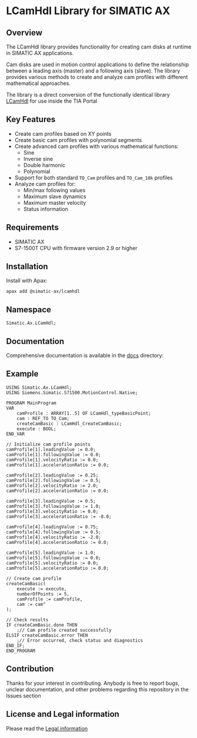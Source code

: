 # LCamHdl Library for SIMATIC AX

## Overview

The LCamHdl library provides functionality for creating cam disks at runtime in SIMATIC AX applications.

Cam disks are used in motion control applications to define the relationship between a leading axis (master) and a following axis (slave). The library provides various methods to create and analyze cam profiles with different mathematical approaches.

The library is a direct conversion of the functionally identical library [LCamHdl](https://support.industry.siemens.com/cs/document/105644659) for use inside the TIA Portal

## Key Features

- Create cam profiles based on XY points
- Create basic cam profiles with polynomial segments
- Create advanced cam profiles with various mathematical functions:
  - Sine
  - Inverse sine
  - Double harmonic
  - Polynomial
- Support for both standard `TO_Cam` profiles and `TO_Cam_10k` profiles
- Analyze cam profiles for:
  - Min/max following values
  - Maximum slave dynamics
  - Maximum master velocity
  - Status information

## Requirements

- SIMATIC AX
- S7-1500T CPU with firmware version 2.9 or higher

## Installation

Install with Apax:

```cli
apax add @simatic-ax/lcamhdl
```

## Namespace

```cli
Simatic.Ax.LCamHdl;
```

## Documentation

Comprehensive documentation is available in the [docs](./docs) directory:

## Example

```iec-st
USING Simatic.Ax.LCamHdl;
USING Siemens.Simatic.S71500.MotionControl.Native;

PROGRAM MainProgram
VAR
    camProfile : ARRAY[1..5] OF LCamHdl_typeBasicPoint;
    cam : REF_TO TO_Cam;
    createCamBasic : LCamHdl_CreateCamBasic;
    execute : BOOL;
END_VAR

// Initialize cam profile points
camProfile[1].leadingValue := 0.0;
camProfile[1].followingValue := 0.0;
camProfile[1].velocityRatio := 0.0;
camProfile[1].accelerationRatio := 0.0;

camProfile[2].leadingValue := 0.25;
camProfile[2].followingValue := 0.5;
camProfile[2].velocityRatio := 2.0;
camProfile[2].accelerationRatio := 0.0;

camProfile[3].leadingValue := 0.5;
camProfile[3].followingValue := 1.0;
camProfile[3].velocityRatio := 0.0;
camProfile[3].accelerationRatio := -8.0;

camProfile[4].leadingValue := 0.75;
camProfile[4].followingValue := 0.5;
camProfile[4].velocityRatio := -2.0;
camProfile[4].accelerationRatio := 0.0;

camProfile[5].leadingValue := 1.0;
camProfile[5].followingValue := 0.0;
camProfile[5].velocityRatio := 0.0;
camProfile[5].accelerationRatio := 0.0;

// Create cam profile
createCamBasic(
    execute := execute,
    numberOfPoints := 5,
    camProfile := camProfile,
    cam := cam^
);

// Check results
IF createCamBasic.done THEN
    ;// Cam profile created successfully
ELSIF createCamBasic.error THEN
    ;// Error occurred, check status and diagnostics
END_IF;
END_PROGRAM
```

## Contribution

Thanks for your interest in contributing. Anybody is free to report bugs, unclear documentation, and other problems regarding this repository in the Issues section

## License and Legal information

Please read the [Legal information](./LICENSE.md)
